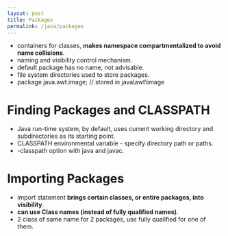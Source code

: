 ```yaml
---
layout: post
title: Packages
permalink: /java/packages
---
```



* containers for classes, **makes namespace compartmentalized to avoid name collisions**.
* naming and visibility control mechanism. 
* default package has no name, not advisable.
* file system directories used to store packages.
* package java.awt.image;         // stored in java\awt\image

# Finding Packages and CLASSPATH
* Java run-time system, by default, uses current working directory and subdirectories as its starting point.
* CLASSPATH environmental variable - specify directory path or paths.
* -classpath option with java and javac.

# Importing Packages
* import statement **brings certain classes, or entire packages, into visibility**.
* **can use Class names (instead of fully qualified names)**.
* 2 class of same name for 2 packages, use fully qualified for one of them.